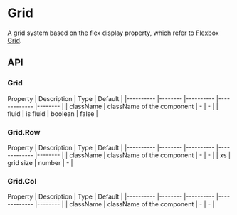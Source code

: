 # Grid

A grid system based on the flex display property, which refer to [Flexbox Grid](http://flexboxgrid.com/).

<Demos />

## API
### Grid
Property    | Description    | Type      | Default   |
|---------- |-------- |---------- |-------------  |-------- |
| className | className of the component | - | - |
| fluid     | is fluid                   | boolean | false |

### Grid.Row
Property    | Description    | Type      | Default   |
|---------- |-------- |---------- |-------------  |-------- |
| className | className of the component | - | - |
| xs        |  grid size  | number  | -  |

### Grid.Col
Property    | Description    | Type      | Default   |
|---------- |-------- |---------- |-------------  |-------- |
| className | className of the component | - | - |

